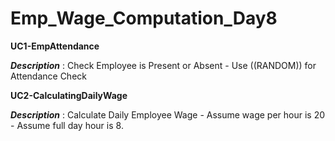 # Emp_Wage_Computation_Day8

**UC1-EmpAttendance**

**_Description_** : Check Employee is Present or Absent - Use ((RANDOM)) for Attendance Check

**UC2-CalculatingDailyWage**

**_Description_** : Calculate Daily Employee Wage - Assume wage per hour is 20 - Assume full day hour is 8.